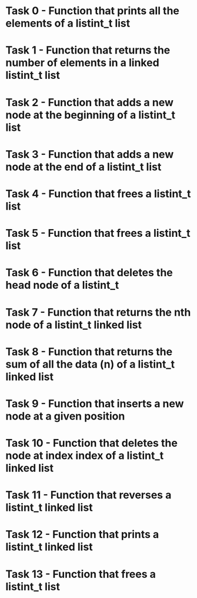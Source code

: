 # Task 0 - Function that prints all the elements of a listint_t list
# Task 1 - Function that returns the number of elements in a linked listint_t list
# Task 2 - Function that adds a new node at the beginning of a listint_t list
# Task 3 - Function that adds a new node at the end of a listint_t list
# Task 4 - Function that frees a listint_t list
# Task 5 - Function that frees a listint_t list
# Task 6 - Function that deletes the head node of a listint_t
# Task 7 - Function that returns the nth node of a listint_t linked list
# Task 8 - Function that returns the sum of all the data (n) of a listint_t linked list
# Task 9 - Function that inserts a new node at a given position
# Task 10 - Function that deletes the node at index index of a listint_t linked list
# Task 11 - Function that reverses a listint_t linked list
# Task 12 - Function that prints a listint_t linked list
# Task 13 - Function that frees a listint_t list
